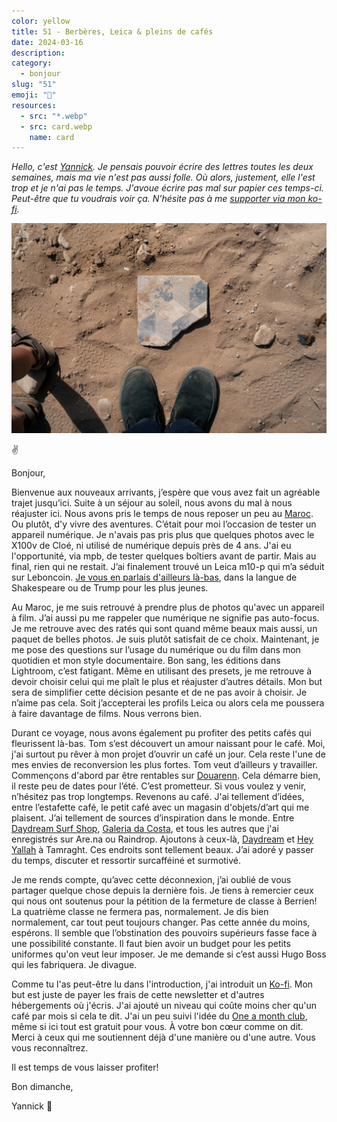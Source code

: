 ```yaml
---
color: yellow
title: 51 - Berbères, Leica & pleins de cafés
date: 2024-03-16
description: 
category:
  - bonjour
slug: "51"
emoji: "💌"
resources:
  - src: "*.webp"
  - src: card.webp
    name: card
---
```


*Hello, c'est [Yannick](https://yannickschutz.com). Je pensais pouvoir écrire des lettres toutes les deux semaines, mais ma vie n'est pas aussi folle. Où alors, justement, elle l'est trop et je n'ai pas le temps. J'avoue écrire pas mal sur papier ces temps-ci. Peut-être que tu voudrais voir ça. N'hésite pas à me [supporter via mon ko-fi](https://ko-fi.com/bonjouryannick/tiers).*

![](cover.webp)

✌ 

Bonjour,

Bienvenue aux nouveaux arrivants, j’espère que vous avez fait un agréable trajet jusqu’ici. Suite à un séjour au soleil, nous avons du mal à nous réajuster ici. Nous avons pris le temps de nous reposer un peu au [Maroc](https://yannickschutz.com/maroc-2024). Ou plutôt, d'y vivre des aventures. C’était pour moi l’occasion de tester un appareil numérique. Je n'avais pas pris plus que quelques photos avec le X100v de Cloé, ni utilisé de numérique depuis près de 4 ans. J'ai eu l'opportunité, via mpb, de tester quelques boîtiers avant de partir. Mais au final, rien qui ne restait. J’ai finalement trouvé un Leica m10-p qui m’a séduit sur Leboncoin. [Je vous en parlais d'ailleurs là-bas](https://yannickschutz.com/digital-quest/), dans la langue de Shakespeare ou de Trump pour les plus jeunes. 

Au Maroc, je me suis retrouvé à prendre plus de photos qu'avec un appareil à film. J’ai aussi pu me rappeler que numérique ne signifie pas auto-focus. Je me retrouve avec des ratés qui sont quand même beaux mais aussi, un paquet de belles photos. Je suis plutôt satisfait de ce choix. Maintenant, je me pose des questions sur l’usage du numérique ou du film dans mon quotidien et mon style documentaire. Bon sang, les éditions dans Lightroom, c’est fatigant. Même en utilisant des presets, je me retrouve à devoir choisir celui qui me plaît le plus et réajuster d’autres détails. Mon but sera de simplifier cette décision pesante et de ne pas avoir à choisir. Je n’aime pas cela. Soit j’accepterai les profils Leica ou alors cela me poussera à faire davantage de films. Nous verrons bien.

Durant ce voyage, nous avons également pu profiter des petits cafés qui fleurissent là-bas. Tom s’est découvert un amour naissant pour le café.  Moi, j'ai surtout pu rêver à mon projet d’ouvrir un café un jour. Cela reste l'une de mes envies de reconversion les plus fortes. Tom veut d’ailleurs y travailler. Commençons d'abord par être rentables sur [Douarenn](https://douarenn.fr). Cela démarre bien, il reste peu de dates pour l’été. C’est prometteur. Si vous voulez y venir, n’hésitez pas trop longtemps. Revenons au café. J'ai tellement d’idées, entre l’estafette café, le petit café avec un magasin d'objets/d’art qui me plaisent. J’ai tellement de sources d’inspiration dans le monde. Entre [Daydream Surf Shop](https://daydreamsurfshop.com/), [Galeria da Costa](https://www.instagram.com/galeriadacosta/), et tous les autres que j'ai enregistrés sur Are.na ou Raindrop. Ajoutons à ceux-là, [Daydream](https://www.instagram.com/daydreamhomegoods/) et [Hey Yallah](https://www.instagram.com/hey.yallah/) à Tamraght. Ces endroits sont tellement beaux. J’ai adoré y passer du temps, discuter et ressortir surcafféiné et surmotivé.

Je me rends compte, qu’avec cette déconnexion, j’ai oublié de vous partager quelque chose depuis la dernière fois. Je tiens à remercier ceux qui nous ont soutenus pour la pétition de la fermeture de classe à Berrien! La quatrième classe ne fermera pas, normalement. Je dis bien normalement, car tout peut toujours changer. Pas cette année du moins, espérons. Il semble que l’obstination des pouvoirs supérieurs fasse face à une possibilité constante. Il faut bien avoir un budget pour les petits uniformes qu'on veut leur imposer. Je me demande si c’est aussi Hugo Boss qui les fabriquera. Je divague.

Comme tu l'as peut-être lu dans l'introduction, j'ai introduit un [Ko-fi](https://ko-fi.com/bonjouryannick/tiers). Mon but est juste de payer les frais de cette newsletter et d'autres hébergements où j'écris. J'ai ajouté un niveau qui coûte moins cher qu'un café par mois si cela te dit. J'ai un peu suivi l'idée du [One a month club](https://oneamonth.club/), même si ici tout est gratuit pour vous. À votre bon cœur comme on dit. Merci à ceux qui me soutiennent déjà d'une manière ou d'une autre. Vous vous reconnaîtrez.

Il est temps de vous laisser profiter!

Bon dimanche,

Yannick
💌

